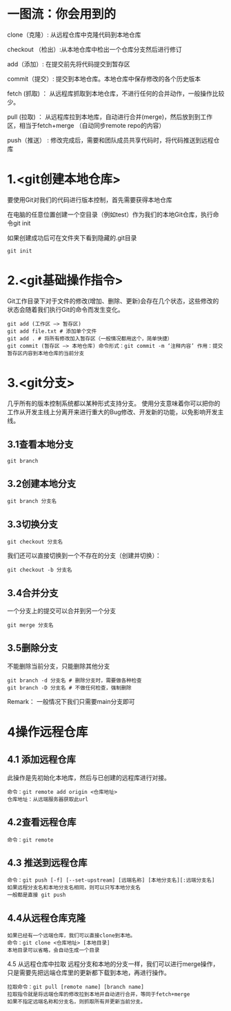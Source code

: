 # 一图流：你会用到的
clone（克隆）: 从远程仓库中克隆代码到本地仓库

checkout （检出）:从本地仓库中检出一个仓库分支然后进行修订

add（添加）: 在提交前先将代码提交到暂存区

commit（提交）: 提交到本地仓库。本地仓库中保存修改的各个历史版本

fetch (抓取) ： 从远程库抓取到本地仓库，不进行任何的合并动作，一般操作比较少。

pull (拉取) ： 从远程库拉到本地库，自动进行合并(merge)，然后放到到工作区，相当于fetch+merge （自动同步remote repo的内容）

push（推送） : 修改完成后，需要和团队成员共享代码时，将代码推送到远程仓库


# 1.<git创建本地仓库>
要使用Git对我们的代码进行版本控制，首先需要获得本地仓库

在电脑的任意位置创建一个空目录（例如test）作为我们的本地Git仓库，执行命令git init

如果创建成功后可在文件夹下看到隐藏的.git目录
   
    git init
# 2.<git基础操作指令>
Git工作目录下对于文件的修改(增加、删除、更新)会存在几个状态，这些修改的状态会随着我们执行Git的命令而发生变化。

    git add (工作区 —> 暂存区)
    git add file.txt # 添加单个文件
    git add . # 将所有修改加入暂存区（一般情况都用这个，简单快捷）
    git commit (暂存区 —> 本地仓库) 命令形式：git commit -m ‘注释内容’ 作用：提交暂存区内容到本地仓库的当前分支

# 3.<git分支>
几乎所有的版本控制系统都以某种形式支持分支。 使用分支意味着你可以把你的工作从开发主线上分离开来进行重大的Bug修改、开发新的功能，以免影响开发主线。

## 3.1查看本地分支
    git branch

## 3.2创建本地分支
    git branch 分支名

## 3.3切换分支
    git checkout 分支名
我们还可以直接切换到一个不存在的分支（创建并切换）：
    
    git checkout -b 分支名

## 3.4合并分支
一个分支上的提交可以合并到另一个分支
    
    git merge 分支名

## 3.5删除分支
不能删除当前分支，只能删除其他分支

    git branch -d 分支名 # 删除分支时，需要做各种检查
    git branch -D 分支名 # 不做任何检查，强制删除
Remark： 一般情况下我们只需要main分支即可

# 4操作远程仓库
##  4.1 添加远程仓库
此操作是先初始化本地库，然后与已创建的远程库进行对接。
    
    命令：git remote add origin <仓库地址>
    仓库地址：从远端服务器获取此url

##  4.2查看远程仓库

    命令：git remote

##  4.3 推送到远程仓库

    命令：git push [-f] [--set-upstream] [远端名称] [本地分支名][:远端分支名]
    如果远程分支名和本地分支名相同，则可以只写本地分支名
    一般都是直接 git push

##  4.4从远程仓库克隆
    如果已经有一个远端仓库，我们可以直接clone到本地。
    命令：git clone <仓库地址> [本地目录]
    本地目录可以省略，会自动生成一个目录

4.5 从远程仓库中拉取
远程分支和本地的分支一样，我们可以进行merge操作，只是需要先把远端仓库里的更新都下载到本地，再进行操作。


    拉取命令：git pull [remote name] [branch name]
    拉取指令就是将远端仓库的修改拉到本地并自动进行合并，等同于fetch+merge
    如果不指定远端名称和分支名，则抓取所有并更新当前分支。

